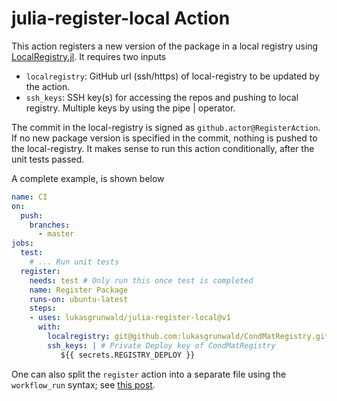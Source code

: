 # julia-register-local Action

This action registers a new version of the package in a local registry using [LocalRegistry.jl](https://github.com/GunnarFarneback/LocalRegistry.jl). It requires two inputs

- `localregistry`: GitHub url (ssh/https) of local-registry to be updated by the action.
- `ssh_keys`: SSH key(s) for accessing the repos and pushing to local registry. Multiple keys by using the pipe | operator.

The commit in the local-registry is signed as `github.actor@RegisterAction`. If no new package version is specified in the commit, nothing is pushed to the local-registry. It makes sense to run this action conditionally, after the unit tests passed. 

A complete example, is shown below

```yaml
name: CI
on:
  push:
    branches:
      - master
jobs:
  test:
    # ... Run unit tests 
  register:
    needs: test # Only run this once test is completed
    name: Register Package
    runs-on: ubuntu-latest
    steps:
    - uses: lukasgrunwald/julia-register-local@v1
      with:
        localregistry: git@github.com:lukasgrunwald/CondMatRegistry.git
        ssh_keys: | # Private Deploy key of CondMatRegistry
           ${{ secrets.REGISTRY_DEPLOY }}
```

One can also split the `register` action into a separate file using the `workflow_run` syntax; see [this post](https://stackoverflow.com/questions/62750603/github-actions-trigger-another-action-after-one-action-is-completed).